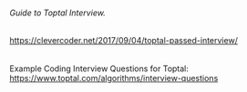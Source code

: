 ###### Guide to Toptal Interview.
  https://clevercoder.net/2017/09/04/toptal-passed-interview/


######
  Example Coding Interview Questions for Toptal:
  https://www.toptal.com/algorithms/interview-questions
